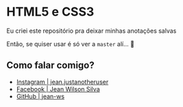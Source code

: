 <h1><strong>HTML5 e CSS3</strong></h1>
            <p>Eu criei este repositório pra deixar minhas anotações salvas</p>
            <p>Então, se quiser usar é só ver a <code>master</code> alí... 🙂</p>

<h2>Como falar comigo?</h2>
            <ul>
                <li><a href="https://www.instagram.com/jean.justanotheruser/" target="external">Instagram | jean.justanotheruser</a></li>
                <li><a href="https://www.facebook.com/profile.php?id=100071531963286" target="external">Facebook | Jean Wilson Silva</a></li>
                <li><a href="https://github.com/jean-ws" target="external">GitHub | jean-ws</a></li>
            </ul>
            
